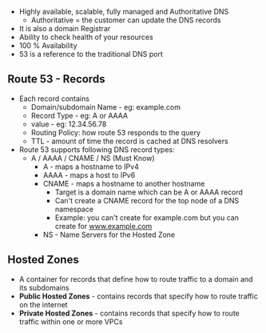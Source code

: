 - Highly available, scalable, fully managed and Authoritative DNS
	- Authoritative = the customer can update the DNS records
- It is also a domain Registrar
- Ability to check health of your resources
- 100 % Availability
- 53 is a reference to the traditional DNS port

## Route 53 - Records 
- Each record contains
	- Domain/subdomain Name - eg: example.com
	- Record Type - eg: A or AAAA
	- value - eg: 12.34.56.78
	- Routing Policy: how route 53 responds to the query
	- TTL - amount of time the record is cached at DNS resolvers
- Route 53 supports following DNS record types: 
	- A / AAAA / CNAME / NS (Must Know)
		- A - maps a hostname to IPv4
		- AAAA - maps a host to IPv6
		- CNAME - maps a hostname to another hostname
			- Target is a domain name which can be A or AAAA record
			- Can't create a CNAME record for the top node of a DNS namespace
			- Example: you can't create for example.com but you can create for www.example.com
		- NS - Name Servers for the Hosted Zone

## Hosted Zones
- A container for records that define how to route traffic to a domain and its subdomains
- **Public Hosted Zones** - contains records that specify how to route traffic on the internet
- **Private Hosted Zones** - contains records that specify how to route traffic within one or more VPCs